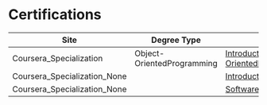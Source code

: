 # Certifications

 | Site | Degree Type | Course |
 | -----|-------------|--------|
| Coursera_Specialization |  Object-OrientedProgramming | [IntroductionToObject-OrientedProgrammingInCpp](certifications/Coursera_Specialization_Object-OrientedProgramming_IntroductionToObject-OrientedProgrammingInCpp.pdf) |
| Coursera_Specialization_None |   | [IntroductionToJavaAsSecondLanguage](certifications/Coursera_Specialization_None_IntroductionToJavaAsSecondLanguage.pdf) |
| Coursera_Specialization_None |   | [SoftwareDesignAsAnElementOfSDLC](certifications/Coursera_Specialization_None_SoftwareDesignAsAnElementOfSDLC.pdf) |
